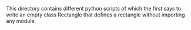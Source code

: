 This directory contains different python scripts of which the first says to write an empty class Rectangle that defines a rectangle without importing any module.
